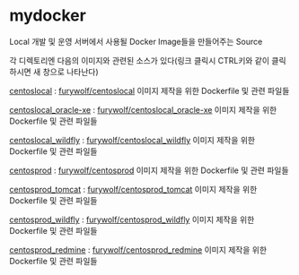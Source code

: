 mydocker
====================

Local 개발 및 운영 서버에서 사용될 Docker Image들을 만들어주는 Source

각 디렉토리엔 다음의 이미지와 관련된 소스가 있다(링크 클릭시 CTRL키와 같이 클릭하시면 새 창으로 나타난다)

[centoslocal](https://github.com/TerryChang/mydocker/tree/master/centoslocal) : [furywolf/centoslocal](https://hub.docker.com/r/furywolf/centoslocal/) 이미지 제작을 위한 Dockerfile 및 관련 파일들

[centoslocal\_oracle-xe](https://github.com/TerryChang/mydocker/tree/master/centoslocal_oracle-xe) : [furywolf/centoslocal\_oracle-xe](https://hub.docker.com/r/furywolf/centoslocal\_oracle-xe/) 이미지 제작을 위한 Dockerfile 및 관련 파일들

[centoslocal\_wildfly](https://github.com/TerryChang/mydocker/tree/master/centoslocal_wildfly) : [furywolf/centoslocal\_wildfly](https://hub.docker.com/r/furywolf/centoslocal_wildfly/) 이미지 제작을 위한 Dockerfile 및 관련 파일들

[centosprod](https://github.com/TerryChang/mydocker/tree/master/centosprod) : [furywolf/centosprod](https://hub.docker.com/r/furywolf/centosprod/) 이미지 제작을 위한 Dockerfile 및 관련 파일들

[centosprod\_tomcat](https://github.com/TerryChang/mydocker/tree/master/centosprod_tomcat) : [furywolf/centosprod\_tomcat](https://hub.docker.com/r/furywolf/centosprod_tomcat/) 이미지 제작을 위한 Dockerfile 및 관련 파일들

[centosprod\_wildfly](https://github.com/TerryChang/mydocker/tree/master/centosprod_wildfly) : [furywolf/centosprod\_wildfly](https://hub.docker.com/r/furywolf/centosprod_wildfly/) 이미지 제작을 위한 Dockerfile 및 관련 파일들

[centosprod\_redmine](https://github.com/TerryChang/mydocker/tree/master/centosprod_redmine) : [furywolf/centosprod\_redmine](https://hub.docker.com/r/furywolf/centosprod_redmine) 이미지 제작을 위한 Dockerfile 및 관련 파일들

